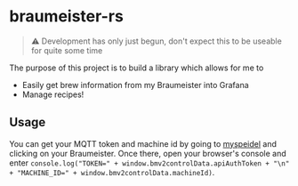# braumeister-rs

> :warning: Development has only just begun, don't expect this to be useable for quite some time

The purpose of this project is to build a library which allows for me to 
* Easily get brew information from my Braumeister into Grafana
* Manage recipes!


## Usage

You can get your MQTT token and machine id by going to [myspeidel](https://www.myspeidel.com/myspeidel/index) and clicking on your Braumeister.
Once there, open your browser's console and enter `console.log("TOKEN=" + window.bmv2controlData.apiAuthToken + "\n" + "MACHINE_ID=" + window.bmv2controlData.machineId)`. 
